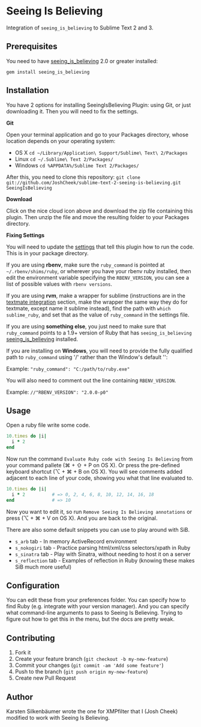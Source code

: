 # Seeing Is Believing

Integration of `seeing_is_believing` to Sublime Text 2 and 3.

## Prerequisites

You need to have [seeing_is_believing](http://rubygems.org/gems/seeing_is_believing) 2.0 or greater installed:

```shell
gem install seeing_is_believing
```

## Installation

You have 2 options for installing SeeingIsBelieving Plugin: using Git, or just downloading it. Then you will need to fix the settings.

**Git**

Open your terminal application and go to your Packages directory, whose location depends on your operating system:

* OS X `cd ~/Library/Application\ Support/Sublime\ Text\ 2/Packages`
* Linux `cd ~/.Sublime\ Text 2/Packages/`
* Windows `cd %APPDATA%/Sublime Text 2/Packages/`

After this, you need to clone this repository: `git clone git://github.com/JoshCheek/sublime-text-2-seeing-is-believing.git SeeingIsBelieving`

**Download**

Click on the nice cloud icon above and download the zip file containing this plugin. Then unzip the file and move the resulting folder to your Packages directory.

**Fixing Settings**

You will need to update the [settings](https://github.com/JoshCheek/sublime-text-2-seeing-is-believing/blob/master/Seeing%20Is%20Believing.sublime-settings)
that tell this plugin how to run the code. This is in your package directory.

If you are using **rbenv**, make sure the `ruby_command` is pointed at `~/.rbenv/shims/ruby`, or wherever you have your rbenv ruby installed,
then edit the environment variable specifying the `RBENV_VERSION`, you can see a list of possible values with `rbenv versions`.

If you are using **rvm**, make a wrapper for sublime (instructions are in the [textmate integration](https://rvm.io/integration/textmate/) section,
make the wrapper the same way they do for textmate, except name it sublime instead),
find the path with `which sublime_ruby`, and set that as the value of `ruby_command` in the settings file.

If you are using **something else**, you just need to make sure that `ruby_command` points to a 1.9+ version of Ruby that has
`seeing_is_believing` [seeing_is_believing](http://rubygems.org/gems/seeing_is_believing) installed.

If you are installing on **Windows**, you will need to provide the fully qualified path to `ruby_command` using '/' rather than the Window's default '\':

Example: `"ruby_command": "C:/path/to/ruby.exe"`

You will also need to comment out the line containing `RBENV_VERSION`.

Example: `//"RBENV_VERSION": "2.0.0-p0"`

## Usage

Open a ruby file write some code.

```ruby
10.times do |i|
  i * 2
end
```

Now run the command `Evaluate Ruby code with Seeing Is Believing` from your command pallete (⌘ + ⇧ + P on OS X).
Or press the pre-defined keyboard shortcut (⌥ + ⌘ + B on OS X).
You will see comments added adjacent to each line of your code, showing you what that line evaluated to.

```ruby
10.times do |i|
  i * 2          # => 0, 2, 4, 6, 8, 10, 12, 14, 16, 18
end              # => 10
```

Now you want to edit it, so run `Remove Seeing Is Believing annotations` or press (⌥ + ⌘ + V on OS X).
And you are back to the original.

There are also some default snippets you can use to play around with SiB.

* `s_arb` tab        - In memory ActiveRecord environment
* `s_nokogiri` tab   - Practice parsing html/xml/css selectors/xpath in Ruby
* `s_sinatra` tab    - Play with Sinatra, without needing to host it on a server
* `s_reflection` tab - Examples of reflection in Ruby (knowing these makes SiB much more useful)


## Configuration

You can edit these from your preferences folder. You can specify how to find Ruby (e.g. integrate with your version manager).
And you can specify what command-line arguments to pass to Seeing Is Believing. Trying to figure out how to get this in the menu,
but the docs are pretty weak.

## Contributing

1. Fork it
2. Create your feature branch (`git checkout -b my-new-feature`)
3. Commit your changes (`git commit -am 'Add some feature'`)
4. Push to the branch (`git push origin my-new-feature`)
5. Create new Pull Request

## Author

Karsten Silkenbäumer wrote the one for XMPfilter that I (Josh Cheek) modified to work with Seeing Is Believing.
